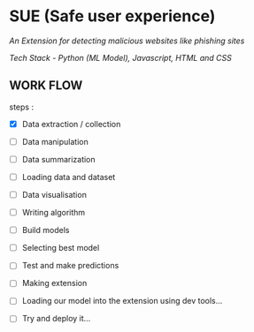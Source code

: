 # SUE (Safe user experience)
*An Extension for detecting malicious websites like phishing sites*

*Tech Stack - Python (ML Model), Javascript, HTML and CSS*

## WORK FLOW
steps :
- [X] Data extraction / collection 
- [ ] Data manipulation 
- [ ] Data summarization
- [ ] Loading data and dataset
- [ ] Data visualisation 
- [ ] Writing algorithm 
- [ ] Build models
- [ ] Selecting best model
- [ ] Test and make predictions
- [ ] Making extension
- [ ] Loading our model into the extension using dev tools… 
- [ ] Try and deploy it…


